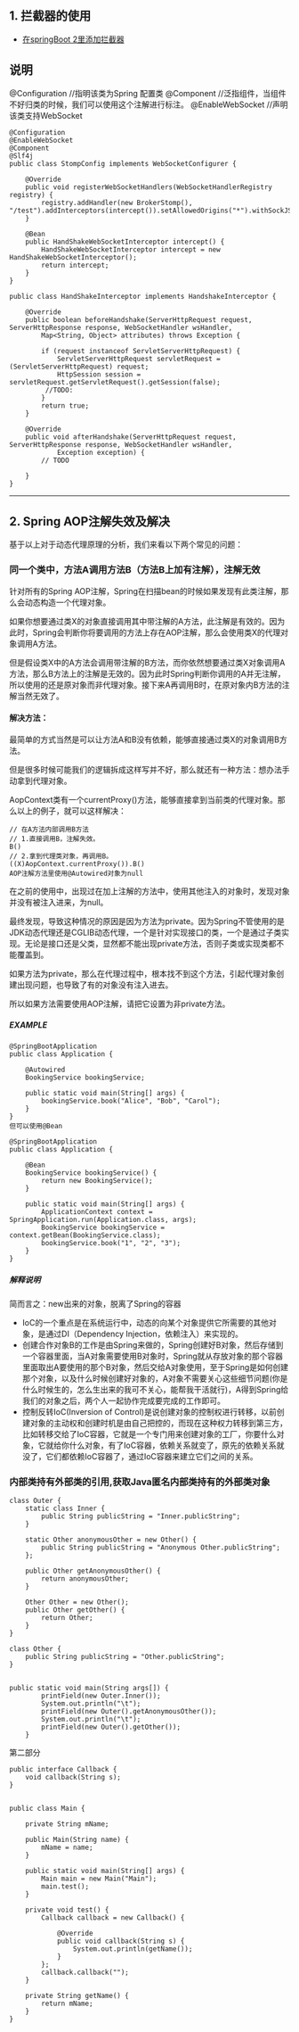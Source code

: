 ## 1. 拦截器的使用

- [在springBoot 2里添加拦截器](https://blog.csdn.net/qq_36013216/article/details/79866114)

## 说明
@Configuration  //指明该类为Spring 配置类
@Component //泛指组件，当组件不好归类的时候，我们可以使用这个注解进行标注。 
@EnableWebSocket  //声明该类支持WebSocket


```
@Configuration
@EnableWebSocket
@Component
@Slf4j
public class StompConfig implements WebSocketConfigurer {
 
    @Override
    public void registerWebSocketHandlers(WebSocketHandlerRegistry registry) {
        registry.addHandler(new BrokerStomp(), "/test").addInterceptors(intercept()).setAllowedOrigins("*").withSockJS();
    }

    @Bean
    public HandShakeWebSocketInterceptor intercept() {
        HandShakeWebSocketInterceptor intercept = new HandShakeWebSocketInterceptor();
        return intercept;
    }
}

```

```
public class HandShakeInterceptor implements HandshakeInterceptor {

	@Override
	public boolean beforeHandshake(ServerHttpRequest request, ServerHttpResponse response, WebSocketHandler wsHandler,
		Map<String, Object> attributes) throws Exception {
		
		if (request instanceof ServletServerHttpRequest) {
			ServletServerHttpRequest servletRequest = (ServletServerHttpRequest) request;
			HttpSession session = servletRequest.getServletRequest().getSession(false);
		 //TODO:
		}
		return true;
	}

	@Override
	public void afterHandshake(ServerHttpRequest request, ServerHttpResponse response, WebSocketHandler wsHandler,
			Exception exception) {
		// TODO

	}
}
```
---
## 2. Spring AOP注解失效及解决
基于以上对于动态代理原理的分析，我们来看以下两个常见的问题：

### 同一个类中，方法A调用方法B（方法B上加有注解），注解无效

针对所有的Spring AOP注解，Spring在扫描bean的时候如果发现有此类注解，那么会动态构造一个代理对象。

如果你想要通过类X的对象直接调用其中带注解的A方法，此注解是有效的。因为此时，Spring会判断你将要调用的方法上存在AOP注解，那么会使用类X的代理对象调用A方法。

但是假设类X中的A方法会调用带注解的B方法，而你依然想要通过类X对象调用A方法，那么B方法上的注解是无效的。因为此时Spring判断你调用的A并无注解，所以使用的还是原对象而非代理对象。接下来A再调用B时，在原对象内B方法的注解当然无效了。

#### 解决方法：

最简单的方式当然是可以让方法A和B没有依赖，能够直接通过类X的对象调用B方法。

但是很多时候可能我们的逻辑拆成这样写并不好，那么就还有一种方法：想办法手动拿到代理对象。

AopContext类有一个currentProxy()方法，能够直接拿到当前类的代理对象。那么以上的例子，就可以这样解决：
```
// 在A方法内部调用B方法
// 1.直接调用B，注解失效。
B()
// 2.拿到代理类对象，再调用B。
((X)AopContext.currentProxy()).B()
AOP注解方法里使用@Autowired对象为null
```

在之前的使用中，出现过在加上注解的方法中，使用其他注入的对象时，发现对象并没有被注入进来，为null。

最终发现，导致这种情况的原因是因为方法为private。因为Spring不管使用的是JDK动态代理还是CGLIB动态代理，一个是针对实现接口的类，一个是通过子类实现。无论是接口还是父类，显然都不能出现private方法，否则子类或实现类都不能覆盖到。

如果方法为private，那么在代理过程中，根本找不到这个方法，引起代理对象创建出现问题，也导致了有的对象没有注入进去。

所以如果方法需要使用AOP注解，请把它设置为非private方法。

##### EXAMPLE
```
@SpringBootApplication
public class Application {

    @Autowired
    BookingService bookingService;

    public static void main(String[] args) {
        bookingService.book("Alice", "Bob", "Carol");
    }
}
但可以使用@Bean

@SpringBootApplication
public class Application {

    @Bean
    BookingService bookingService() {
        return new BookingService();
    }

    public static void main(String[] args) {
        ApplicationContext context = SpringApplication.run(Application.class, args);
        BookingService bookingService = context.getBean(BookingService.class);
        bookingService.book("1", "2", "3");
    }
}
```
#####  解释说明
简而言之：new出来的对象，脱离了Spring的容器

- IoC的一个重点是在系统运行中，动态的向某个对象提供它所需要的其他对象，是通过DI（Dependency Injection，依赖注入）来实现的。
- 创建合作对象B的工作是由Spring来做的，Spring创建好B对象，然后存储到一个容器里面，当A对象需要使用B对象时，Spring就从存放对象的那个容器里面取出A要使用的那个B对象，然后交给A对象使用，至于Spring是如何创建那个对象，以及什么时候创建好对象的，A对象不需要关心这些细节问题(你是什么时候生的，怎么生出来的我可不关心，能帮我干活就行)，A得到Spring给我们的对象之后，两个人一起协作完成要完成的工作即可。
- 控制反转IoC(Inversion of Control)是说创建对象的控制权进行转移，以前创建对象的主动权和创建时机是由自己把控的，而现在这种权力转移到第三方，比如转移交给了IoC容器，它就是一个专门用来创建对象的工厂，你要什么对象，它就给你什么对象，有了IoC容器，依赖关系就变了，原先的依赖关系就没了，它们都依赖IoC容器了，通过IoC容器来建立它们之间的关系。

### 内部类持有外部类的引用,获取Java匿名内部类持有的外部类对象

```
class Outer {
    static class Inner {
        public String publicString = "Inner.publicString";
    }
 
    static Other anonymousOther = new Other() {
        public String publicString = "Anonymous Other.publicString";
    };
 
    public Other getAnonymousOther() {
        return anonymousOther;
    }
 
    Other Other = new Other();
    public Other getOther() {
        return Other;
    }
}
 
class Other {
    public String publicString = "Other.publicString";
}


public static void main(String args[]) {
        printField(new Outer.Inner());
        System.out.println("\t");
        printField(new Outer().getAnonymousOther());
        System.out.println("\t");
        printField(new Outer().getOther());
    }
```

第二部分
```
public interface Callback {
    void callback(String s);
}


public class Main {

    private String mName;

    public Main(String name) {
        mName = name;
    }

    public static void main(String[] args) {
        Main main = new Main("Main");
        main.test();
    }

    private void test() {
        Callback callback = new Callback() {

            @Override
            public void callback(String s) {
                System.out.println(getName());
            }
        };
        callback.callback("");
    }

    private String getName() {
        return mName;
    }
}
```
